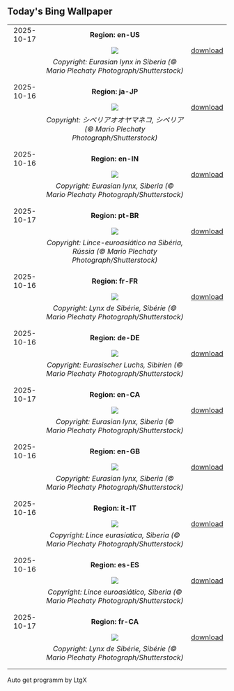 ## Today's Bing Wallpaper
|      |      |      |
| :----: | :----: | :----: |
|2025-10-17|**Region: en-US**||
||![](https://www.bing.com/th?id=OHR.SiberianLynx_EN-US0696336220_UHD.jpg&pid=hp&w=1152&h=648&rs=1&c=4)| [download](https://www.bing.com/th?id=OHR.SiberianLynx_EN-US0696336220_UHD.jpg)|
||*Copyright: Eurasian lynx in Siberia (© Mario Plechaty Photograph/Shutterstock)*
||
|||
|2025-10-16|**Region: ja-JP**||
||![](https://www.bing.com/th?id=OHR.SiberianLynx_JA-JP8122329970_UHD.jpg&pid=hp&w=1152&h=648&rs=1&c=4)| [download](https://www.bing.com/th?id=OHR.SiberianLynx_JA-JP8122329970_UHD.jpg)|
||*Copyright: シベリアオオヤマネコ, シベリア (© Mario Plechaty Photograph/Shutterstock)*
||
|||
|2025-10-16|**Region: en-IN**||
||![](https://www.bing.com/th?id=OHR.SiberianLynx_EN-IN1490502739_UHD.jpg&pid=hp&w=1152&h=648&rs=1&c=4)| [download](https://www.bing.com/th?id=OHR.SiberianLynx_EN-IN1490502739_UHD.jpg)|
||*Copyright: Eurasian lynx, Siberia (© Mario Plechaty Photograph/Shutterstock)*
||
|||
|2025-10-17|**Region: pt-BR**||
||![](https://www.bing.com/th?id=OHR.SiberianLynx_PT-BR2004015502_UHD.jpg&pid=hp&w=1152&h=648&rs=1&c=4)| [download](https://www.bing.com/th?id=OHR.SiberianLynx_PT-BR2004015502_UHD.jpg)|
||*Copyright: Lince-euroasiático na Sibéria, Rússia (© Mario Plechaty Photograph/Shutterstock)*
||
|||
|2025-10-16|**Region: fr-FR**||
||![](https://www.bing.com/th?id=OHR.SiberianLynx_FR-FR2540232502_UHD.jpg&pid=hp&w=1152&h=648&rs=1&c=4)| [download](https://www.bing.com/th?id=OHR.SiberianLynx_FR-FR2540232502_UHD.jpg)|
||*Copyright: Lynx de Sibérie, Sibérie (© Mario Plechaty Photograph/Shutterstock)*
||
|||
|2025-10-16|**Region: de-DE**||
||![](https://www.bing.com/th?id=OHR.SiberianLynx_DE-DE4192979708_UHD.jpg&pid=hp&w=1152&h=648&rs=1&c=4)| [download](https://www.bing.com/th?id=OHR.SiberianLynx_DE-DE4192979708_UHD.jpg)|
||*Copyright: Eurasischer Luchs, Sibirien (© Mario Plechaty Photograph/Shutterstock)*
||
|||
|2025-10-17|**Region: en-CA**||
||![](https://www.bing.com/th?id=OHR.SiberianLynx_EN-CA2838247165_UHD.jpg&pid=hp&w=1152&h=648&rs=1&c=4)| [download](https://www.bing.com/th?id=OHR.SiberianLynx_EN-CA2838247165_UHD.jpg)|
||*Copyright: Eurasian lynx, Siberia (© Mario Plechaty Photograph/Shutterstock)*
||
|||
|2025-10-16|**Region: en-GB**||
||![](https://www.bing.com/th?id=OHR.SiberianLynx_EN-GB8420087403_UHD.jpg&pid=hp&w=1152&h=648&rs=1&c=4)| [download](https://www.bing.com/th?id=OHR.SiberianLynx_EN-GB8420087403_UHD.jpg)|
||*Copyright: Eurasian lynx, Siberia (© Mario Plechaty Photograph/Shutterstock)*
||
|||
|2025-10-16|**Region: it-IT**||
||![](https://www.bing.com/th?id=OHR.SiberianLynx_IT-IT9885681179_UHD.jpg&pid=hp&w=1152&h=648&rs=1&c=4)| [download](https://www.bing.com/th?id=OHR.SiberianLynx_IT-IT9885681179_UHD.jpg)|
||*Copyright: Lince eurasiatica, Siberia (© Mario Plechaty Photograph/Shutterstock)*
||
|||
|2025-10-16|**Region: es-ES**||
||![](https://www.bing.com/th?id=OHR.SiberianLynx_ES-ES1284959959_UHD.jpg&pid=hp&w=1152&h=648&rs=1&c=4)| [download](https://www.bing.com/th?id=OHR.SiberianLynx_ES-ES1284959959_UHD.jpg)|
||*Copyright: Lince euroasiático, Siberia (© Mario Plechaty Photograph/Shutterstock)*
||
|||
|2025-10-17|**Region: fr-CA**||
||![](https://www.bing.com/th?id=OHR.SiberianLynx_FR-CA6049925751_UHD.jpg&pid=hp&w=1152&h=648&rs=1&c=4)| [download](https://www.bing.com/th?id=OHR.SiberianLynx_FR-CA6049925751_UHD.jpg)|
||*Copyright: Lynx de Sibérie, Sibérie (© Mario Plechaty Photograph/Shutterstock)*
||
|||

Auto get programm by LtgX
